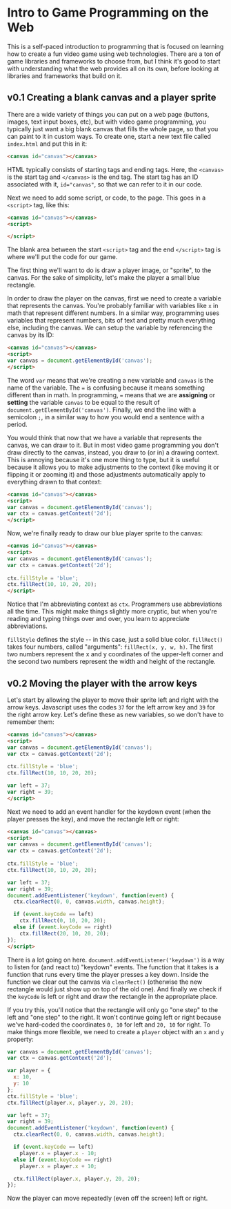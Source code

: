 # Intro to Game Programming on the Web

This is a self-paced introduction to programming that is focused on learning how to create a fun video game using web technologies. There are a ton of game libraries and frameworks to choose from, but I think it's good to start with understanding what the web provides all on its own, before looking at libraries and frameworks that build on it.

## v0.1 Creating a blank canvas and a player sprite

There are a wide variety of things you can put on a web page (buttons, images, text input boxes, etc), but with video game programming, you typically just want a big blank canvas that fills the whole page, so that you can paint to it in custom ways. To create one, start a new text file called `index.html` and put this in it:

```html
<canvas id="canvas"></canvas>
```

HTML typically consists of starting tags and ending tags. Here, the `<canvas>` is the start tag and `</canvas>` is the end tag. The start tag has an ID associated with it, `id="canvas"`, so that we can refer to it in our code.

Next we need to add some script, or code, to the page. This goes in a `<script>` tag, like this:

```html
<canvas id="canvas"></canvas>
<script>

</script>
```

The blank area between the start `<script>` tag and the end `</script>` tag is where we'll put the code for our game.

The first thing we'll want to do is draw a player image, or "sprite", to the canvas. For the sake of simplicity, let's make the player a small blue rectangle.

In order to draw the player on the canvas, first we need to create a variable that represents the canvas. You're probably familiar with variables like `x` in math that represent different numbers. In a similar way, programming uses variables that represent numbers, bits of text and pretty much everything else, including the canvas. We can setup the variable by referencing the canvas by its ID:

```html
<canvas id="canvas"></canvas>
<script>
var canvas = document.getElementById('canvas');
</script>
```

The word `var` means that we're creating a new variable and `canvas` is the name of the variable. The `=` is confusing because it means something different than in math. In programming, `=` means that we are **assigning** or **setting** the variable `canvas` to be equal to the result of `document.getElementById('canvas')`. Finally, we end the line with a semicolon `;`, in a similar way to how you would end a sentence with a period.

You would think that now that we have a variable that represents the canvas, we can draw to it. But in most video game programming you don't draw directly to the canvas, instead, you draw to (or in) a drawing context. This is annoying because it's one more thing to type, but it is useful because it allows you to make adjustments to the context (like moving it or flipping it or zooming it) and those adjustments automatically apply to everything drawn to that context:

```html
<canvas id="canvas"></canvas>
<script>
var canvas = document.getElementById('canvas');
var ctx = canvas.getContext('2d');
</script>
```

Now, we're finally ready to draw our blue player sprite to the canvas:

```html
<canvas id="canvas"></canvas>
<script>
var canvas = document.getElementById('canvas');
var ctx = canvas.getContext('2d');
  
ctx.fillStyle = 'blue';
ctx.fillRect(10, 10, 20, 20);
</script>
```

Notice that I'm abbreviating context as `ctx`. Programmers use abbreviations all the time. This might make things slightly more cryptic, but when you're reading and typing things over and over, you learn to appreciate abbreviations.

`fillStyle` defines the style -- in this case, just a solid blue color. `fillRect()` takes four numbers, called "arguments": `fillRect(x, y, w, h)`. The first two numbers represent the x and y coordinates of the upper-left corner and the second two numbers represent the width and height of the rectangle.

## v0.2 Moving the player with the arrow keys

Let's start by allowing the player to move their sprite left and right with the arrow keys. Javascript uses the codes `37` for the left arrow key and `39` for the right arrow key. Let's define these as new variables, so we don't have to remember them:

```html
<canvas id="canvas"></canvas>
<script>
var canvas = document.getElementById('canvas');
var ctx = canvas.getContext('2d');
  
ctx.fillStyle = 'blue';
ctx.fillRect(10, 10, 20, 20);

var left = 37;
var right = 39;
</script>
```

Next we need to add an event handler for the keydown event (when the player presses the key), and move the rectangle left or right:

```html
<canvas id="canvas"></canvas>
<script>
var canvas = document.getElementById('canvas');
var ctx = canvas.getContext('2d');
  
ctx.fillStyle = 'blue';
ctx.fillRect(10, 10, 20, 20);

var left = 37;
var right = 39;
document.addEventListener('keydown', function(event) {
  ctx.clearRect(0, 0, canvas.width, canvas.height);

  if (event.keyCode == left)
    ctx.fillRect(0, 10, 20, 20);
  else if (event.keyCode == right)
    ctx.fillRect(20, 10, 20, 20);
});
</script>
```

There is a lot going on here. `document.addEventListener('keydown')` is a way to listen for (and react to) "keydown" events. The function that it takes is a function that runs every time the player presses a key down. Inside the function we clear out the canvas via `clearRect()` (otherwise the new rectangle would just show up on top of the old one). And finally we check if the `keyCode` is left or right and draw the rectangle in the appropriate place.

If you try this, you'll notice that the rectangle will only go "one step" to the left and "one step" to the right. It won't continue going left or right because we've hard-coded the coordinates `0, 10` for left and `20, 10` for right. To make things more flexible, we need to create a `player` object with an `x` and `y` property:

```javascript
var canvas = document.getElementById('canvas');
var ctx = canvas.getContext('2d');

var player = {
  x: 10,
  y: 10
};
ctx.fillStyle = 'blue';
ctx.fillRect(player.x, player.y, 20, 20);

var left = 37;
var right = 39;
document.addEventListener('keydown', function(event) {
  ctx.clearRect(0, 0, canvas.width, canvas.height);

  if (event.keyCode == left)
    player.x = player.x - 10;
  else if (event.keyCode == right)
    player.x = player.x + 10;

  ctx.fillRect(player.x, player.y, 20, 20);
});
```

Now the player can move repeatedly (even off the screen) left or right. 

